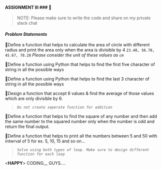 #### ASSIGNMENT III ### :memo:

>NOTE: Please make sure to write the code and share on my private slack chat


#### _Problem Statements_
:pushpin:Define a function that helps to calculate the area of circle with different radius and print the area only when the area is divisible by 4
  `23.48, 56.78, 45.67, 78.28`
  _Please consider the unit of these values as `cm`_

:pushpin:Define a function using Python that helps to find the first five character of string in all the possible ways

:pushpin:Define a function using Python that helps to find the last 3 character of string in all the possible ways
  
:pushpin:Design a function that accept 6 values & find the average of those values which are only divisible by 6.
  >_`Do not create seperate function for addition`_

:pushpin:Define a function that helps to find the square of any number and then add the same number to the squared number only when the number is odd and return the final output.

:pushpin:Define a function that helps to print all the numbers between 5 and 50 with intwrval of 5 for ex. 5, 10, 15 and so on... 
  >_`Solve using both types of loop. Make sure to design different function for each loop`_


<__HAPPY__> CODING__ GUYS....
